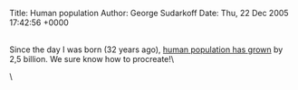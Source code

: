 Title: Human population
Author: George Sudarkoff
Date: Thu, 22 Dec 2005 17:42:56 +0000

\
Since the day I was born (32 years ago), [human population has
grown](http://www.ibiblio.org/lunarbin/worldpop) by 2,5 billion. We sure
know how to procreate!\

\


